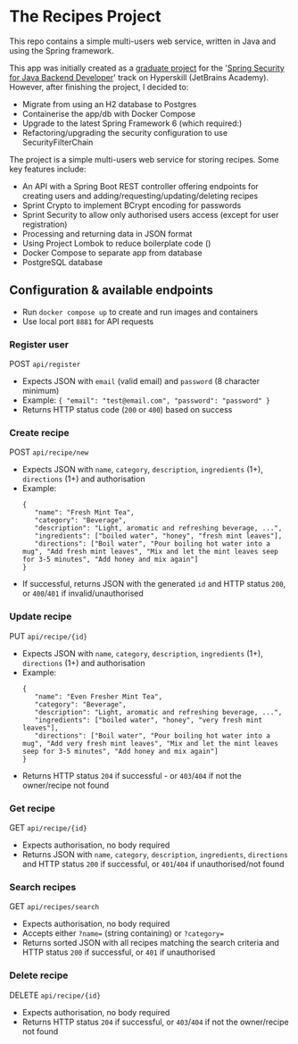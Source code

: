 # The Recipes Project

This repo contains a simple multi-users web service, written in Java and using the Spring framework. 

This app was initially created as a [graduate project](https://hyperskill.org/projects/180) for the '[Spring Security for Java Backend Developer](https://hyperskill.org/tracks/38)' track on Hyperskill (JetBrains Academy). However, after finishing the project, I decided to:
+ Migrate from using an H2 database to Postgres
+ Containerise the app/db with Docker Compose
+ Upgrade to the latest Spring Framework 6 (which required:)
+ Refactoring/upgrading the security configuration to use SecurityFilterChain

The project is a simple multi-users web service for storing recipes. Some key features include:
+ An API with a Spring Boot REST controller offering endpoints for creating users and adding/requesting/updating/deleting recipes
+ Sprint Crypto to implement BCrypt encoding for passwords
+ Sprint Security to allow only authorised users access (except for user registration)
+ Processing and returning data in JSON format
+ Using Project Lombok to reduce boilerplate code ()
+ Docker Compose to separate app from database
+ PostgreSQL database


## Configuration & available endpoints

+ Run `docker compose up` to create and run images and containers
+ Use local port `8881` for API requests

### Register user
POST `api/register`
+ Expects JSON with `email` (valid email) and `password` (8 character minimum)
+ Example:
  `{
  "email": "test@email.com",
  "password": "password"
  }`
+ Returns HTTP status code (`200` or `400`) based on success

### Create recipe
POST `api/recipe/new`
+ Expects JSON with `name`, `category`, `description`, `ingredients` (1+), `directions` (1+) and authorisation
+ Example:
  ```
  {
     "name": "Fresh Mint Tea",
     "category": "Beverage",
     "description": "Light, aromatic and refreshing beverage, ...",
     "ingredients": ["boiled water", "honey", "fresh mint leaves"],
     "directions": ["Boil water", "Pour boiling hot water into a mug", "Add fresh mint leaves", "Mix and let the mint leaves seep for 3-5 minutes", "Add honey and mix again"]
  }
  ```
+ If successful, returns JSON with the generated `id` and HTTP status `200`, or `400`/`401` if invalid/unauthorised

### Update recipe
PUT `api/recipe/{id}`
+ Expects JSON with `name`, `category`, `description`, `ingredients` (1+), `directions` (1+) and authorisation
+ Example:
  ```
  {
     "name": "Even Fresher Mint Tea",
     "category": "Beverage",
     "description": "Light, aromatic and refreshing beverage, ...",
     "ingredients": ["boiled water", "honey", "very fresh mint leaves"],
     "directions": ["Boil water", "Pour boiling hot water into a mug", "Add very fresh mint leaves", "Mix and let the mint leaves seep for 3-5 minutes", "Add honey and mix again"]
  }
  ```
+ Returns HTTP status `204` if successful - or `403`/`404` if not the owner/recipe not found

### Get recipe
GET `api/recipe/{id}`
+ Expects authorisation, no body required
+ Returns JSON with `name`, `category`, `description`, `ingredients`, `directions`  and HTTP status `200` if successful, or `401`/`404` if unauthorised/not found

### Search recipes
GET `api/recipes/search`
+ Expects authorisation, no body required
+ Accepts either `?name=` (string containing) or `?category=`
+ Returns sorted JSON with all recipes matching the search criteria and HTTP status `200` if successful, or `401` if unauthorised

### Delete recipe
DELETE `api/recipe/{id}`
+ Expects authorisation, no body required
+ Returns HTTP status `204` if successful, or `403`/`404` if not the owner/recipe not found
